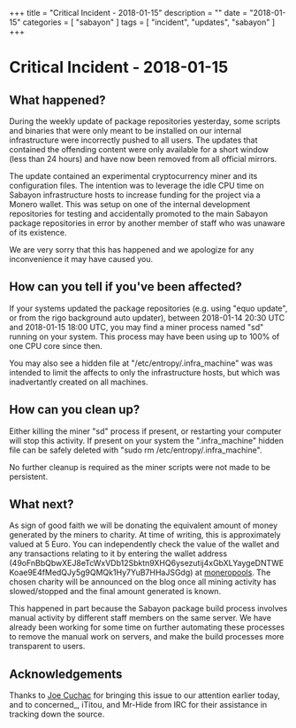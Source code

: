 +++
title = "Critical Incident - 2018-01-15"
description = ""
date = "2018-01-15"
categories = [ "sabayon" ]
tags = [
"incident",
"updates",
"sabayon"
]
+++

# Critical Incident - 2018-01-15

## What happened?

During the weekly update of package repositories yesterday, some scripts
and binaries that were only meant to be installed on our internal
infrastructure were incorrectly pushed to all users. The updates that
contained the offending content were only available for a short window 
(less than 24 hours) and have now been removed from all official mirrors.

The update contained an experimental cryptocurrency miner and its
configuration files. The intention was to leverage the idle CPU time on Sabayon
infrastructure hosts to increase funding for the project via a Monero
wallet. This was setup on one of the internal development repositories for testing
and accidentally promoted to the main Sabayon package repositories in error by
another member of staff who was unaware of its existence.

We are very sorry that this has happened and we apologize for any inconvenience
it may have caused you.

## How can you tell if you've been affected?

If your systems updated the package repositories (e.g. using "equo update",
or from the rigo background auto updater),
between 2018-01-14 20:30 UTC and 2018-01-15 18:00 UTC, 
you may find a miner process named "sd" running on your system. This process
may have been using up to 100% of one CPU core since then.

You may also see a hidden file at "/etc/entropy/.infra_machine" was was intended
to limit the affects to only the infrastructure hosts, but which was inadvertantly
created on all machines.

## How can you clean up?

Either killing the miner "sd" process if present, or restarting your computer
will stop this activity. If present on your system the ".infra_machine" hidden
file can be safely deleted with "sudo rm /etc/entropy/.infra_machine".

No further cleanup is required as the miner scripts were
not made to be persistent.

## What next?

As sign of good faith we will be donating the equivalent amount of money
generated by the miners to charity.
At time of writing, this is approximately valued at 5 Euro.
You can independently check the value of the wallet and any transactions
relating to it by entering the wallet address
(49oFnBbQbwXEJ8eTcWxVDb12Sbktn9XHQ6ysezutij4xGbXLYaygeDNTWEKoae9E4fMedQJy5g9QMQk1Hy7YuB7HHaJSGdg)
at [moneropools](https://moneropool.com).
The chosen charity will be announced on the blog once all mining activity
has slowed/stopped and the final amount generated is known.

This happened in part because the Sabayon package build process involves
manual activity by different staff members on the same server. We have already
been working for some time on further automating these processes to remove the
manual work on servers, and make the build processes more transparent to users.

## Acknowledgements

Thanks to
[Joe Cuchac](https://plus.google.com/u/1/112606733744204696895/posts/fVaWrXkHUsn)
for bringing this issue to our attention earlier today, and to concerned\_, iTitou,
and Mr-Hide from IRC for their assistance in tracking down the source.
